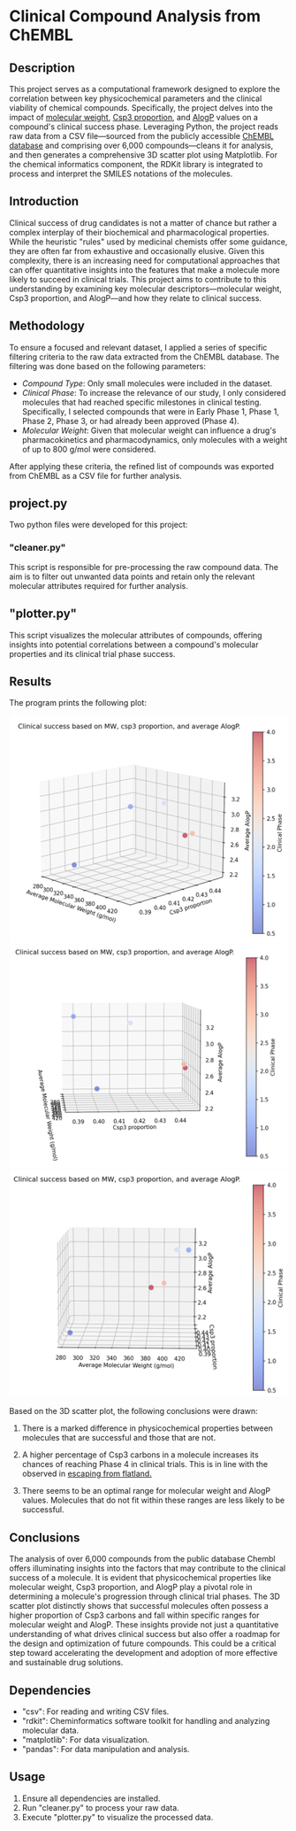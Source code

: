 # Clinical Compound Analysis from ChEMBL
## Description
This project serves as a computational framework designed to explore the correlation between key physicochemical parameters and the clinical viability of chemical compounds. Specifically, the project delves into the impact of [molecular weight](https://en.wikipedia.org/wiki/Molecular_mass), [Csp3 proportion](https://en.wikipedia.org/wiki/Orbital_hybridisation), and [AlogP](https://en.wikipedia.org/wiki/Partition_coefficient) values on a compound's clinical success phase. Leveraging Python, the project reads raw data from a CSV file—sourced from the publicly accessible [ChEMBL database](https://www.ebi.ac.uk/chembl/) and comprising over 6,000 compounds—cleans it for analysis, and then generates a comprehensive 3D scatter plot using Matplotlib. For the chemical informatics component, the RDKit library is integrated to process and interpret the SMILES notations of the molecules.

## Introduction
Clinical success of drug candidates is not a matter of chance but rather a complex interplay of their biochemical and pharmacological properties. While the heuristic "rules" used by medicinal chemists offer some guidance, they are often far from exhaustive and occasionally elusive. Given this complexity, there is an increasing need for computational approaches that can offer quantitative insights into the features that make a molecule more likely to succeed in clinical trials. This project aims to contribute to this understanding by examining key molecular descriptors—molecular weight, Csp3 proportion, and AlogP—and how they relate to clinical success.

## Methodology
To ensure a focused and relevant dataset, I applied a series of specific filtering criteria to the raw data extracted from the ChEMBL database. The filtering was done based on the following parameters:

- *Compound Type*: Only small molecules were included in the dataset.
- *Clinical Phase*: To increase the relevance of our study, I only considered molecules that had reached specific milestones in clinical testing. Specifically, I selected compounds that were in Early Phase 1, Phase 1, Phase 2, Phase 3, or had already been approved (Phase 4).
- *Molecular Weight*: Given that molecular weight can influence a drug's pharmacokinetics and pharmacodynamics, only molecules with a weight of up to 800 g/mol were considered.

After applying these criteria, the refined list of compounds was exported from ChEMBL as a CSV file for further analysis.

## project.py
Two python files were developed for this project:

### "cleaner.py"
This script is responsible for pre-processing the raw compound data. The aim is to filter out unwanted data points and retain only the relevant molecular attributes required for further analysis.

## "plotter.py"
This script visualizes the molecular attributes of compounds, offering insights into potential correlations between a compound's molecular properties and its clinical trial phase success.

## Results
The program prints the following plot:

![3d_view](./plots/global_view.png)
![lateral_view_1](./plots/lateral_1.png)
![lateral_view_2](./plots/latereal_2.png)

Based on the 3D scatter plot, the following conclusions were drawn:

1. There is a marked difference in physicochemical properties between molecules that are successful and those that are not.

2. A higher percentage of Csp3 carbons in a molecule increases its chances of reaching Phase 4 in clinical trials. This is in line with the observed in [escaping from flatland.](https://pubs.acs.org/doi/10.1021/jm901241e)

3. There seems to be an optimal range for molecular weight and AlogP values. Molecules that do not fit within these ranges are less likely to be successful.

## Conclusions
The analysis of over 6,000 compounds from the public database Chembl offers illuminating insights into the factors that may contribute to the clinical success of a molecule. It is evident that physicochemical properties like molecular weight, Csp3 proportion, and AlogP play a pivotal role in determining a molecule's progression through clinical trial phases. The 3D scatter plot distinctly shows that successful molecules often possess a higher proportion of Csp3 carbons and fall within specific ranges for molecular weight and AlogP. These insights provide not just a quantitative understanding of what drives clinical success but also offer a roadmap for the design and optimization of future compounds. This could be a critical step toward accelerating the development and adoption of more effective and sustainable drug solutions.

## Dependencies
- "csv": For reading and writing CSV files.
- "rdkit": Cheminformatics software toolkit for handling and analyzing molecular data.
- "matplotlib": For data visualization.
- "pandas": For data manipulation and analysis.

## Usage
1. Ensure all dependencies are installed.
2. Run "cleaner.py" to process your raw data.
3. Execute "plotter.py" to visualize the processed data.
